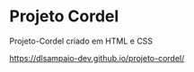 # Projeto Cordel

Projeto-Cordel criado em HTML e CSS

https://dlsampaio-dev.github.io/projeto-cordel/